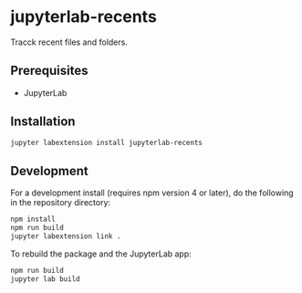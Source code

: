 # jupyterlab-recents

Tracck recent files and folders.


## Prerequisites

* JupyterLab

## Installation

```bash
jupyter labextension install jupyterlab-recents
```

## Development

For a development install (requires npm version 4 or later), do the following in the repository directory:

```bash
npm install
npm run build
jupyter labextension link .
```

To rebuild the package and the JupyterLab app:

```bash
npm run build
jupyter lab build
```


